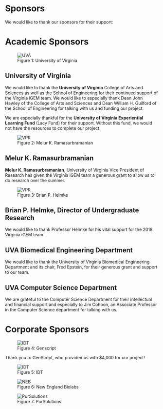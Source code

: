 # Sponsors

We would like to thank our sponsors for their support:

# Academic Sponsors

<figure>
	<img src="images/Sponsors/University_Of_Virginia_Logo_transparent.png" alt="UVA" id="sponsors">
	<figcaption> Figure 1: University of Virginia </figcaption>
</figure>

## University of Virginia 
We would like to thank the **University of Virginia** College of Arts and Sciences as well as the School of Engineering for their continued support of the Virginia iGEM team. We would like to especially thank Dean John Hawley of the College of Arts and Sciences and Dean William H. Guilford of the School of Engineering for talking with us and funding our project. 

We are especially thankful for the **University of Virginia Experiential Learning Fund** (Lacy Fund) for their support. Without this fund, we would not have the resources to complete our project.

<figure>
	<img src="images/Sponsors/VPR.jpg" alt="VPR" id="sponsors">
	<figcaption> Figure 2: Melur K. Ramasurbramanian </figcaption>
</figure>

## Melur K. Ramasurbramanian
**Melur K. Ramasurbramanian**, University of Virginia Vice President of Research has given the Virginia iGEM team a generous grant to allow us to do research over the summer.  

<figure>
	<img src="images/Sponsors/Helmke.jpg" alt="VPR" id="sponsors">
	<figcaption> Figure 3: Brian P. Helmke </figcaption>
</figure>

## Brian P. Helmke, Director of Undergraduate Research
We would like to thank Professor Helmke for his vital support for the 2018 Virginia iGEM team.

## UVA Biomedical Engineering Department 
We would like to thank the University of Virginia Biomedical Engineering Department and its chair, Fred Epstein, for their generous grant and support to our team. 

## UVA Computer Science Department
We are grateful to the Computer Science Department for their intellectual and financial support and especially to Jim Cohoon, an Associate Professor in the Computer Science department for talking with us.  


# Corporate Sponsors

<figure>
	<img src="images/Sponsors/Genscript_logo_transparent.png" alt="IDT" id="sponsors">
	<figcaption> Figure 4: Genscript </figcaption>
</figure>

Thank you to GenScript, who provided us with $4,000 for our project! 

<figure>
	<img src="images/Sponsors/IDT_logo_transparent.png" alt="IDT" id="sponsors">
	<figcaption> Figure 5: IDT </figcaption>
</figure>

<figure>
	<img src="images/Sponsors/NewEnglandBiolabs_logo_transparent.png" alt="NEB" id="sponsors">
	<figcaption> Figure 6: New England Biolabs </figcaption>
</figure>

<figure>
	<img src="images/Sponsors/purSolutions_logo_transparent.png" alt="PurSolutions" id="sponsors">
	<figcaption> Figure 7: PurSolutions </figcaption>
</figure>




